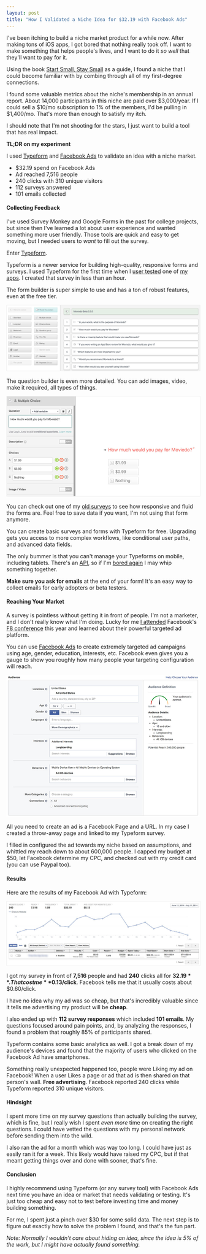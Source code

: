 ```yaml
---
layout: post
title: "How I Validated a Niche Idea for $32.19 with Facebook Ads"
---
```


I've been itching to build a niche market product for a while now. After making tons of iOS apps, I got bored that nothing really took off. I want to make something that helps people's lives, and I want to do it *so well* that they'll want to pay for it.

Using the book [Start Small, Stay Small](http://www.amazon.com/Start-Small-Stay-Developers-Launching/dp/0615373968) as a guide, I found a niche that I could become familiar with by combing through all of my first-degree connections. 

I found some valuable metrics about the niche's membership in an annual report. About 14,000 participants in this niche are paid over $3,000/year. If I could sell a $10/mo subscription to 1% of the members, I'd be pulling in $1,400/mo. That's more than enough to satisfy my itch.

I should note that I'm not shooting for the stars, I just want to build a tool that has real impact.

**TL;DR on my experiment**

I used [Typeform](http://www.typeform.com/) and [Facebook Ads](https://www.facebook.com/ads/create/) to validate an idea with a niche market.

- $32.19 spend on Facebook Ads
- Ad reached 7,516 people
- 240 clicks with 310 unique visitors
- 112 surveys answered
- 101 emails collected

#### Collecting Feedback

I've used Survey Monkey and Google Forms in the past for college projects, but since then I've learned a lot about user experience and wanted something more user friendly. Those tools are quick and easy to get moving, but I needed users to *want* to fill out the survey.

Enter [Typeform](http://www.typeform.com/).

Typeform is a newer service for building high-quality, responsive forms and surveys. I used Typeform for the first time when I [user tested](https://twitter.com/_ryannystrom/status/450313484169777152) one of [my apps](https://itunes.apple.com/us/app/moviedo-todo-lists-for-movies/id856463297?ls=1&mt=8). I created that survey in less than an hour. 

The form builder is super simple to use and has a ton of robust features, even at the free tier.

[<img style="border: 1px solid #eee" src="/img/2014-07-01/typeform-workflow.jpg" alt="Typeform Workflow" />](/img/2014-07-01/typeform-workflow.jpg)

The question builder is even more detailed. You can add images, video, make it required, all types of things.

[<img style="border: 1px solid #eee" src="/img/2014-07-01/typeform-detail.jpg" alt="Typeform Detail" />](/img/2014-07-01/typeform-detail.jpg)

You can check out one of my [old surveys](https://rnystrom.typeform.com/to/JzO5qf) to see how responsive and fluid the forms are. Feel free to save data if you want, I'm not using that form anymore.

You can create basic surveys and forms with Typeform for free. Upgrading gets you access to more complex workflows, like conditional user paths, and advanced data fields.

The only bummer is that you can't manage your Typeforms on mobile, including tablets. There's an [API](http://helpcenter.typeform.com/hc/en-us/articles/200071986-Data-API), so if I'm [bored again](https://github.com/rnystrom/World-Cup-Matches) I may whip something together.

**Make sure you ask for emails** at the end of your form! It's an easy way to collect emails for early adopters or beta testers.

#### Reaching Your Market

A survey is pointless without getting it in front of people. I'm not a marketer, and I don't really know what I'm doing. Lucky for me [I attended](http://www.raywenderlich.com/71741/what-every-ios-developer-needs-to-know-about-facebooks-f8-developer-conference) Facebook's [F8 conference](https://fbf8.com/) this year and learned about their powerful targeted ad platform.

You can use [Facebook Ads](https://www.facebook.com/ads/create/) to create extremely targeted ad campaigns using age, gender, education, interests, etc. Facebook even gives you a gauge to show you roughly how many people your targeting configuration will reach.

[<img src="/img/2014-07-01/facebook-targeting.jpg" alt="Facebook targeting" />](/img/2014-07-01/facebook-targeting.jpg)

All you need to create an ad is a Facebook Page and a URL. In my case I created a throw-away page and linked to my Typeform survey.

I filled in configured the ad towards my niche based on assumptions, and whittled my reach down to about 600,000 people. I capped my budget at $50, let Facebook determine my CPC, and checked out with my credit card (you can use Paypal too).

#### Results

Here are the results of my Facebook Ad with Typeform:

[<img style="border: 1px solid #eee" src="/img/2014-07-01/facebook-results.jpg" alt="Facebook Results" />](/img/2014-07-01/facebook-results.jpg)

I got my survey in front of **7,516** people and had **240** clicks all for **$32.19**. That cost me **$0.13/click**. Facebook tells me that it usually costs about $0.60/click. 

I have no idea why my ad was so cheap, but that's incredibly valuable since it tells me advertising my product will be **cheap**.

I also ended up with **112 survey responses** which included **101 emails**. My questions focused around pain points, and, by analyzing the responses, I found a problem that roughly 85% of participants shared.

Typeform contains some basic analytics as well. I got a break down of my audience's devices and found that the majority of users who clicked on the Facebook Ad have smartphones.

Something really unexpected happened too, people were Liking my ad on Facebook! When a user Likes a page or ad that ad is then shared on that person's wall. **Free advertising**. Facebook reported 240 clicks while Typeform reported 310 unique visitors.

#### Hindsight

I spent more time on my survey questions than actually building the survey, which is fine, but I really wish I spent *even more* time on creating the right questions. I could have vetted the questions with my personal network before sending them into the wild.

I also ran the ad for a month which was way too long. I could have just as easily ran it for a week. This likely would have raised my CPC, but if that meant getting things over and done with sooner, that's fine.

#### Conclusion

I highly recommend using Typeform (or any survey tool) with Facebook Ads next time you have an idea or market that needs validating or testing. It's just too cheap and easy not to test before investing time and money building something.

For me, I spent just a pinch over $30 for some solid data. The next step is to figure out exactly how to solve the problem I found, and that's the fun part.

*Note: Normally I wouldn't care about hiding an idea, since the idea is 5% of the work, but I might have actually found something.*